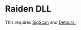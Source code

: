 # Raiden DLL

This requires [SigScan](https://github.com/aikar/SigScan) and [Detours.](https://www.microsoft.com/en-us/research/project/detours/)
